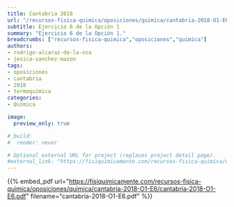 ```yaml
---
title: Cantabria 2018
url: "/recursos-fisica-quimica/oposiciones/quimica/cantabria-2018-O1-E6"
subtitle: Ejercicio 6 de la Opción 1
summary: "Ejercicio 6 de la Opción 1."
breadcrumbs: ["recursos-fisica-quimica","oposiciones","quimica"]
authors:
- rodrigo-alcaraz-de-la-osa
- jesica-sanchez-mazon
tags:
- oposiciones
- cantabria
- 2018
- termoquímica
categories:
- Química

image:
  preview_only: true

#_build:
#  render: never

# Optional external URL for project (replaces project detail page).
#external_link: "https://fisiquimicamente.com/recursos-fisica-quimica/oposiciones/quimica/cantabria-2018-o1-e6/cantabria-2018-o1-e6.pdf"
---
```


{{% embed_pdf url="https://fisiquimicamente.com/recursos-fisica-quimica/oposiciones/quimica/cantabria-2018-O1-E6/cantabria-2018-O1-E6.pdf" filename="cantabria-2018-O1-E6.pdf" %}}